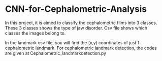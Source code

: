 # CNN-for-Cephalometric-Analysis
In this project, it is aimed to classify the cephalometric films into 3 classes. These 3 classes shows the type of jaw disorder.
Csv file shows which classes the images belong to.

In the landmark csv file, you will find the (x,y) coordinates of just 1 cephalometric landmark. For cephalometric landmark detection, the codes are given at Cephalometric_landmarkdetection.py 
